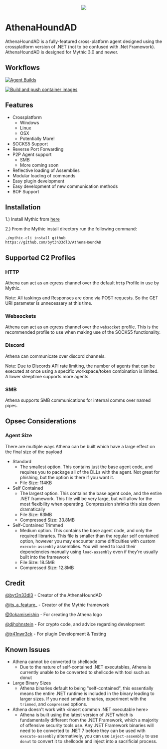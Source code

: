 <p align="center">
  <img src="agent_icons/athena_old.svg">
</p>

# AthenaHoundAD
AthenaHoundAD is a fully-featured cross-platform agent designed using the crossplatform version of .NET (not to be confused with .Net Framework). AthenaHoundAD is designed for Mythic 3.0 and newer.

## Workflows
[![Agent Builds](https://github.com/MythicAgents/Athena/actions/workflows/dotnet-desktop.yml/badge.svg?branch=main)](https://github.com/MythicAgents/Athena/actions/workflows/dotnet-desktop.yml)

[![Build and push container images](https://github.com/MythicAgents/Athena/actions/workflows/docker.yml/badge.svg?branch=main)](https://github.com/MythicAgents/Athena/actions/workflows/docker.yml)

## Features
- Crossplatform
  - Windows
  - Linux
  - OSX
  - Potentially More!
- SOCKS5 Support
- Reverse Port Forwarding
- P2P Agent support
	- SMB
	- More coming soon
- Reflective loading of Assemblies
- Modular loading of commands
- Easy plugin development
- Easy development of new communication methods
- BOF Support

## Installation

1.) Install Mythic from [here](https://github.com/byt3n33dl3/AthenaHoundAD)

2.) From the Mythic install directory run the following command:

`./mythic-cli install github https://github.com/byt3n33dl3/AthenaHoundAD`

## Supported C2 Profiles

### HTTP
Athena can act as an egress channel over the default `http` Profile in use by Mythic. 

Note: All taskings and Responses are done via POST requests. So the GET URI parameter is unnecessary at this time.

### Websockets
Athena can act as an egress channel over the `websocket` profile. This is the recommended profile to use when making use of the SOCKS5 functionality.

### Discord
Athena can communicate over discord channels.

Note: Due to Discords API rate limiting, the number of agents that can be executed at once using a specific workspace/token combination is limited. A lower sleeptime supports more agents.

### SMB
Athena supports SMB communications for internal comms over named pipes.

## Opsec Considerations
### Agent Size
There are multiple ways Athena can be built which have a large effect on the final size of the payload

- Standard
  - The smallest option. This contains just the base agent code, and requires you to package all of the DLLs with the agent. Not great for phishing, but the option is there if you want it.
  - File Size: 114KB
- Self Contained
  - The largest option. This contains the base agent code, and the entire .NET framework. This file will be very large, but will allow for the most flexibility when operating. Compression shrinks this size down dramatically
  - File Size: 63MB
  - Compressed Size: 33.8MB
- Self-Contained Trimmed
  - Medium option. This contains the base agent code, and only the required libraries. This file is smaller than the regular self contained option, however you may encounter some difficulties with custom `execute-assembly` assemblies. You will need to load their dependencies manually using `load-assembly` even if they're usually built into the framework
  - File Size: 18.5MB
  - Compressed Size: 12.8MB

## Credit
[@byt3n33dl3](https://twitter.com/byt3n33dl3) - Creator of the AthenaHoundAD

[@its_a_feature_](https://twitter.com/its_a_feature_) - Creator of the Mythic framework

[@0okamiseishin](https://twitter.com/0okamiseishin) - For creating the Athena logo

[@djhohnstein](https://twitter.com/djhohnstein) - For crypto code, and advice regarding development

[@tr41nwr3ck](https://twitter.com/Tr41nwr3ck48) - For plugin Development & Testing

## Known Issues
- Athena cannot be converted to shellcode
  - Due to the nature of self-contained .NET executables, Athena is currently unable to be converted to shellcode with tool such as donut
- Large Binary Sizes
  - Athena binaries default to being "self-contained", this essentially means the entire .NET runtime is included in the binary leading to larger sizes. If you need smaller binaries, experiment with the `trimmed`, and `compressed` options.
- Athena doesn't work with <insert common .NET executable here>
  - Athena is built using the latest version of .NET which is fundamentally different from the .NET Framework, which a majority of offensive security tools use. Any .NET Framework binaries will need to be converted to .NET 7 before they can be used with `execute-assembly` alternatively, you can use `inject-assembly` to use `donut` to convert it to shellcode and inject into a sacrificial process.
